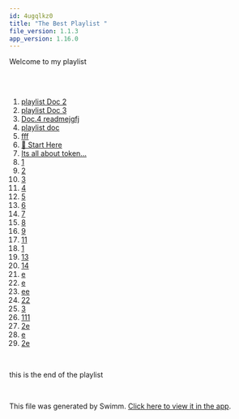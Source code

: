 ```yaml
---
id: 4ugqlkz0
title: "The Best Playlist "
file_version: 1.1.3
app_version: 1.16.0
---
```


<!-- Intro - Do not remove this comment -->
Welcome to my playlist

<br/>

<br/>

<!-- Steps - Do not remove this comment -->
1. [playlist Doc 2](playlist-doc-2.ufg2xzd4.sw.md)
2. [playlist Doc 3 ](playlist-doc-3.tngjmzcv.sw.md)
3. [Doc.4 readmejgfj](README.md)
4. [playlist doc ](playlist-doc.8y5qclel.sw.md)
5. [fff](https://www.youtube.com/watch?v=K1nQX_hdop0)
6. [🏁 Start Here](https://swimm-web-app.web.app/repos/dummy-repo/playlists/eg616)
7. [Its all about token...](its-all-about-token.5610iaa9.sw.md)
8. [1](1.gpphosgb.sw.md)
9. [2](2.yvu0u5x4.sw.md)
10. [3](3.2tsjm3mq.sw.md)
11. [4](4.ksg52jbv.sw.md)
12. [5](5.jih5jkbf.sw.md)
13. [6](6.t426p1o0.sw.md)
14. [7](7.dgr81gbb.sw.md)
15. [8](8.qam2it78.sw.md)
16. [9](9.ive37qci.sw.md)
17. [11](11.9ienjhrc.sw.md)
18. [1](1.j2u5o4zq.sw.md)
19. [13](13.7d1sbvht.sw.md)
20. [14](14.uikufc00.sw.md)
21. [e](e.84rpa61i.sw.md)
22. [e](e.l9awy7yg.sw.md)
23. [ee](ee.v4br164k.sw.md)
24. [22](22.1fome1i7.sw.md)
25. [3](3.ui47zxhv.sw.md)
26. [111](111.abk4aoua.sw.md)
27. [2e](2e.n2ooqef6.sw.md)
28. [e](e.641zqsxy.sw.md)
29. [2e](2e.arzuu8z6.sw.md)


<br/>

<!-- Summary - Do not remove this comment -->
this is the end of the playlist

<br/>

This file was generated by Swimm. [Click here to view it in the app](https://swimm-web-app.web.app/repos/Z2l0aHViJTNBJTNBZWNvbW0lM0ElM0Ftb3NoaWtzd2ltbQ==/playlists/4ugqlkz0).
